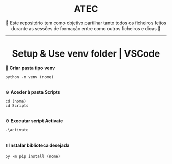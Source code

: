 <h1 align="center"> ATEC </h1>

<p align="center">📌 Este repositório tem como objetivo partilhar tanto todos os ficheiros feitos durante as sessões de formação entre como outros ficheiros e dicas 📌</p>

<hr>

<h1 align="center">Setup & Use venv folder | VSCode</h1>
<p>📁 <b>Criar pasta tipo venv</b></p>
<code>python -m venv (nome)</code>
<br><br>
<p>⚙️ <b>Aceder à pasta Scripts</b></p>
<code>cd (nome)</code> <br>
<code>cd Scripts</code> <br>
<br>
<p>⚙️ <b>Executar script Activate</b></p>
<code>.\activate</code> <br>
<br>
<p>⬇️ <b>Instalar biblioteca desejada</b></p>
<code>py -m pip install (nome)</code>
